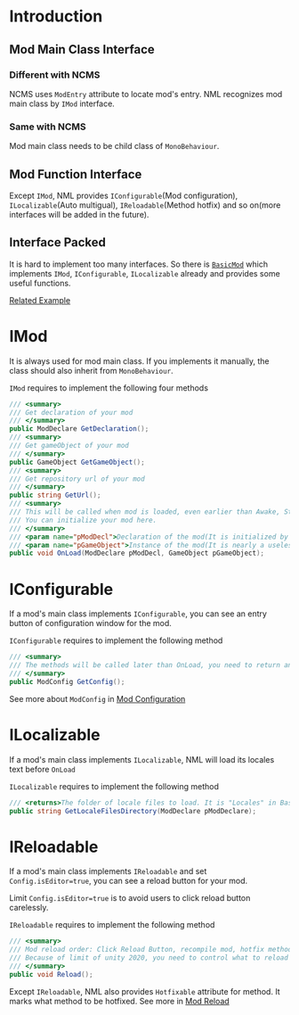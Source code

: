 # Introduction

## Mod Main Class Interface

### Different with NCMS

NCMS uses `ModEntry` attribute to locate mod's entry. NML recognizes mod main class by `IMod` interface.

### Same with NCMS

Mod main class needs to be child class of `MonoBehaviour`.

## Mod Function Interface

Except `IMod`, NML provides `IConfigurable`(Mod configuration), `ILocalizable`(Auto multigual), `IReloadable`(Method hotfix) and so on(more interfaces will be added in the future).

## Interface Packed

It is hard to implement too many interfaces. So there is [`BasicMod`](../Packed/BasicMod.md) which implements `IMod`, `IConfigurable`, `ILocalizable` already and provides some useful functions.

[Related Example](https://github.com/WorldBoxOpenMods/ModExample/blob/master/ExampleModCode.cs#L11)

# IMod

It is always used for mod main class. If you implements it manually, the class should also inherit from `MonoBehaviour`.

`IMod` requires to implement the following four methods

```csharp
/// <summary>
/// Get declaration of your mod
/// </summary>
public ModDeclare GetDeclaration();
/// <summary>
/// Get gameObject of your mod
/// </summary>
public GameObject GetGameObject();
/// <summary>
/// Get repository url of your mod
/// </summary>
public string GetUrl();
/// <summary>
/// This will be called when mod is loaded, even earlier than Awake, Start, OnEnable.
/// You can initialize your mod here.
/// </summary>
/// <param name="pModDecl">Declaration of the mod(It is initialized by NML already, record it by yourself)</param>
/// <param name="pGameObject">Instance of the mod(It is nearly a useless parameter for most mods)</param>
public void OnLoad(ModDeclare pModDecl, GameObject pGameObject);
```


# IConfigurable

If a mod's main class implements `IConfigurable`, you can see an entry button of configuration window for the mod.

`IConfigurable` requires to implement the following method

```csharp
/// <summary>
/// The methods will be called later than OnLoad, you need to return an instance ModConfig, you can create one temporarily or read from file. When configuration window is closed, all changes will be applied to the instance you created.
/// </summary>
public ModConfig GetConfig();
```

See more about `ModConfig` in [Mod Configuration](./ModConfiguration.md)

# ILocalizable

If a mod's main class implements `ILocalizable`, NML will load its locales text before `OnLoad`

`ILocalizable` requires to implement the following method
```csharp
/// <returns>The folder of locale files to load. It is "Locales" in BasicMod</returns>
public string GetLocaleFilesDirectory(ModDeclare pModDeclare);
```

# IReloadable

If a mod's main class implements `IReloadable` and set `Config.isEditor=true`, you can see a reload button for your mod.

Limit `Config.isEditor=true` is to avoid users to click reload button carelessly.

`IReloadable` requires to implement the following method

```csharp
/// <summary>
/// Mod reload order: Click Reload Button, recompile mod, hotfix methods, call Reload method
/// Because of limit of unity 2020, you need to control what to reload manually.
/// </summary>
public void Reload();
```

Except `IReloadable`, NML also provides `Hotfixable` attribute for method. It marks what method to be hotfixed. See more in [Mod Reload](../AdvancedTech/ModReload.md)